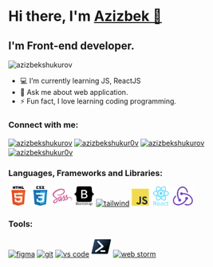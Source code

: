 <h1>Hi there, I'm <a href="https://azizshukurov.uz">Azizbek 👋</a></h1>
<h2>I'm Front-end developer.</h3>

<p align="left"> <img src="https://komarev.com/ghpvc/?username=azizbekshukurov&label=Profile%20views&color=0e75b6&style=flat" alt="azizbekshukurov" /> </p>

- 💻 I’m currently learning JS, ReactJS
- 💬 Ask me about web application.
- ⚡ Fun fact, I love learning coding programming.
<!-- - 🥅 2023 Goals: Learn about JS/ReactJS. -->
<!-- - 🤝 I’m looking for opportunities to collaborate with back-end developer. -->
<!-- - 👨‍💻 All of my projects are available at [https://azizshukurov.uz](https://azizshukurov.uz) -->
<!-- - 📫 How to reach me **azizbekshukurov11@gmail.com** -->


<h3 align="left">Connect with me:</h3>
<p align="left">
<!-- <a href="https://azizshukurov.uz" target="blank"><img align="center" src="" alt="azizshukurov" height="30" width="40" /></a> -->
<a href="https://t.me/azizbekshukurov" target="blank"><img align="center" src="https://upload.wikimedia.org/wikipedia/commons/e/ef/Telegram_X_2019_Logo.svg" alt="azizbekshukurov" height="30" width="40" /></a>
<a href="https://twitter.com/azizbekshukur0v" target="blank"><img align="center" src="https://raw.githubusercontent.com/rahuldkjain/github-profile-readme-generator/master/src/images/icons/Social/twitter.svg" alt="azizbekshukur0v" height="30" width="40" /></a>
<a href="https://linkedin.com/in/azizbekshukurov" target="blank"><img align="center" src="https://raw.githubusercontent.com/rahuldkjain/github-profile-readme-generator/master/src/images/icons/Social/linked-in-alt.svg" alt="azizbekshukurov" height="30" width="40" /></a>
<a href="https://instagram.com/azizshukur0v" target="blank"><img align="center" src="https://raw.githubusercontent.com/rahuldkjain/github-profile-readme-generator/master/src/images/icons/Social/instagram.svg" alt="azizbekshukur0v" height="30" width="40" /></a>
</p>

<h3 align="left">Languages, Frameworks and Libraries:</h3>
<p align="left">
  <a href="https://www.w3.org/html/" target="_blank" rel="noreferrer"> <img src="https://raw.githubusercontent.com/devicons/devicon/master/icons/html5/html5-original-wordmark.svg" alt="html5" width="40" height="40"/></a>
<a href="https://www.w3schools.com/css/" target="_blank" rel="noreferrer"> <img src="https://raw.githubusercontent.com/devicons/devicon/master/icons/css3/css3-original-wordmark.svg" alt="css3" width="40" height="40"/></a>
  <a href="https://sass-lang.com" target="_blank" rel="noreferrer"> <img src="https://raw.githubusercontent.com/devicons/devicon/master/icons/sass/sass-original.svg" alt="sass" width="40" height="40"/></a>
<a href="https://getbootstrap.com" target="_blank" rel="noreferrer"><img src="https://raw.githubusercontent.com/devicons/devicon/master/icons/bootstrap/bootstrap-plain-wordmark.svg" alt="bootstrap" width="40" height="40"/></a>
  <a href="https://tailwindcss.com/" target="_blank" rel="noreferrer"> <img src="https://www.vectorlogo.zone/logos/tailwindcss/tailwindcss-icon.svg" alt="tailwind" width="40" height="40"/></a>
  <a href="https://developer.mozilla.org/en-US/docs/Web/JavaScript" target="_blank" rel="noreferrer"> <img src="https://raw.githubusercontent.com/devicons/devicon/master/icons/javascript/javascript-original.svg" alt="javascript" width="35" height="35"/></a>
  <a href="https://reactjs.org/" target="_blank" rel="noreferrer"> <img src="https://raw.githubusercontent.com/devicons/devicon/master/icons/react/react-original-wordmark.svg" alt="react" width="40" height="40"/></a>
  <a href="https://redux.js.org" target="_blank" rel="noreferrer"> <img src="https://raw.githubusercontent.com/devicons/devicon/master/icons/redux/redux-original.svg" alt="redux" width="40" height="40"/></a>
<!--     <a href="https://www.python.org" target="_blank" rel="noreferrer"> <img src="https://raw.githubusercontent.com/devicons/devicon/master/icons/python/python-original.svg" alt="python" width="40" height="40"/></a> -->
  <!--   <a href="https://materializecss.com/" target="_blank" rel="noreferrer"> <img src="https://raw.githubusercontent.com/prplx/svg-logos/5585531d45d294869c4eaab4d7cf2e9c167710a9/svg/materialize.svg" alt="materialize" width="40" height="40"/></a>  -->
</p>

<h3 align="left">Tools:</h3>
<p align="left">
  <a href="https://www.figma.com/" target="_blank" rel="noreferrer"> <img src="https://www.vectorlogo.zone/logos/figma/figma-icon.svg" alt="figma" width="40"             height="40"/></a>
 <a href="https://git-scm.com" target="_blank" rel="noreferrer"> <img src="https://github.com/tomchen/stack-icons/blob/master/logos/git-icon.svg" alt="git"      width="40" height="40"/></a>
    <a href="https://code.visualstudio.com" target="_blank" rel="noreferrer"> <img src="https://github.com/tomchen/stack-icons/blob/master/logos/visual-studio-code.svg" alt="vs code" width="40" height="40"/></a>
 <a href="https://www.powershellgallery.com/" target="_blank" rel="noreferrer"> <img src="https://raw.githubusercontent.com/github/explore/80688e429a7d4ef2fca1e82350fe8e3517d3494d/topics/powershell/powershell.png" alt="powershell" width="40" height="40"/></a>
      <a href="https://camo.githubusercontent.com/3f5dc7619716c35cc77371d51e577a656bd896f9fa8c98e6bcd92b6e7ac2c1c1/68747470733a2f2f75706c6f61642e77696b696d656469612e6f72672f77696b6970656469612f636f6d6d6f6e732f7468756d622f632f63302f57656253746f726d5f49636f6e2e7376672f3132303070782d57656253746f726d5f49636f6e2e7376672e706e67" target="_blank" rel="noreferrer"> <img src="https://camo.githubusercontent.com/3f5dc7619716c35cc77371d51e577a656bd896f9fa8c98e6bcd92b6e7ac2c1c1/68747470733a2f2f75706c6f61642e77696b696d656469612e6f72672f77696b6970656469612f636f6d6d6f6e732f7468756d622f632f63302f57656253746f726d5f49636f6e2e7376672f3132303070782d57656253746f726d5f49636f6e2e7376672e706e67" alt="web storm" width="40" height="40"/></a>
</p>
  
  
<!-- <p><img align="left" src="https://github-readme-stats.vercel.app/api/top-langs?username=azizshukurov&show_icons=true&locale=en&layout=compact" alt="azizshukurov" /></p>

<p>&nbsp;<img align="center" src="https://github-readme-stats.vercel.app/api?username=azizshukurov&show_icons=true&locale=en" alt="azizshukurov" /></p>

<p><img align="center" src="https://github-readme-streak-stats.herokuapp.com/?user=azizshukurov&" alt="azizshukurov" /></p> -->
